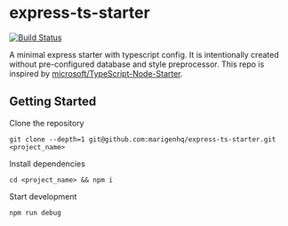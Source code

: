 # express-ts-starter

[![Build Status](https://travis-ci.org/marigenhq/express-ts-starter.svg?branch=master)](https://travis-ci.org/marigenhq/express-ts-starter)

A minimal express starter with typescript config. It is intentionally created without pre-configured database and style preprocessor. This repo is inspired by [microsoft/TypeScript-Node-Starter](https://github.com/microsoft/TypeScript-Node-Starter).

## Getting Started

Clone the repository

```
git clone --depth=1 git@github.com:marigenhq/express-ts-starter.git <project_name>
```

Install dependencies

```
cd <project_name> && npm i
```

Start development

```
npm run debug
```
